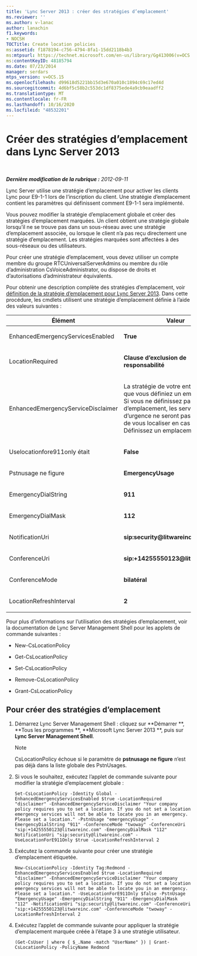 ```yaml
---
title: 'Lync Server 2013 : créer des stratégies d’emplacement'
ms.reviewer: ''
ms.author: v-lanac
author: lanachin
f1.keywords:
- NOCSH
TOCTitle: Create location policies
ms:assetid: f1878194-c756-4794-8fa1-15dd2118b4b3
ms:mtpsurl: https://technet.microsoft.com/en-us/library/Gg413006(v=OCS.15)
ms:contentKeyID: 48185794
ms.date: 07/23/2014
manager: serdars
mtps_version: v=OCS.15
ms.openlocfilehash: d99618d5221bb15d3e670a010c1894c69c17ed4d
ms.sourcegitcommit: 4d6bf5c58b2c553dc1df8375ede4a9cb9eaadff2
ms.translationtype: MT
ms.contentlocale: fr-FR
ms.lasthandoff: 10/16/2020
ms.locfileid: "48532201"
---
```

# <a name="create-location-policies-in-lync-server-2013"></a>Créer des stratégies d’emplacement dans Lync Server 2013

<div data-xmlns="http://www.w3.org/1999/xhtml">

<div class="topic" data-xmlns="http://www.w3.org/1999/xhtml" data-msxsl="urn:schemas-microsoft-com:xslt" data-cs="https://msdn.microsoft.com/">

<div data-asp="https://msdn2.microsoft.com/asp">



</div>

<div id="mainSection">

<div id="mainBody">

<span> </span>

_**Dernière modification de la rubrique :** 2012-09-11_

Lync Server utilise une stratégie d’emplacement pour activer les clients Lync pour E9-1-1 lors de l’inscription du client. Une stratégie d’emplacement contient les paramètres qui définissent comment E9-1-1 sera implémenté.

Vous pouvez modifier la stratégie d’emplacement globale et créer des stratégies d’emplacement marquées. Un client obtient une stratégie globale lorsqu’il ne se trouve pas dans un sous-réseau avec une stratégie d’emplacement associée, ou lorsque le client n’a pas reçu directement une stratégie d’emplacement. Les stratégies marquées sont affectées à des sous-réseaux ou des utilisateurs.

Pour créer une stratégie d’emplacement, vous devez utiliser un compte membre du groupe RTCUniversalServerAdmins ou membre du rôle d’administration CsVoiceAdministrator, ou dispose de droits et d’autorisations d’administrateur équivalents.

Pour obtenir une description complète des stratégies d’emplacement, voir [définition de la stratégie d’emplacement pour Lync Server 2013](lync-server-2013-defining-the-location-policy.md). Dans cette procédure, les cmdlets utilisent une stratégie d’emplacement définie à l’aide des valeurs suivantes :


<table>
<colgroup>
<col style="width: 50%" />
<col style="width: 50%" />
</colgroup>
<thead>
<tr class="header">
<th>Élément</th>
<th>Valeur</th>
</tr>
</thead>
<tbody>
<tr class="odd">
<td><p>EnhancedEmergencyServicesEnabled</p></td>
<td><p><strong>True</strong></p></td>
</tr>
<tr class="even">
<td><p>LocationRequired</p></td>
<td><p><strong>Clause d’exclusion de responsabilité</strong></p></td>
</tr>
<tr class="odd">
<td><p>EnhancedEmergencyServiceDisclaimer</p></td>
<td><p>La stratégie de votre entreprise exige que vous définiez un emplacement. Si vous ne définissez pas d’emplacement, les services d’urgence ne seront pas en mesure de vous localiser en cas d’urgence. Définissez un emplacement.</p></td>
</tr>
<tr class="even">
<td><p>Uselocationfore911only était</p></td>
<td><p><strong>False</strong></p></td>
</tr>
<tr class="odd">
<td><p>Pstnusage ne figure</p></td>
<td><p><strong>EmergencyUsage</strong></p></td>
</tr>
<tr class="even">
<td><p>EmergencyDialString</p></td>
<td><p><strong>911</strong></p></td>
</tr>
<tr class="odd">
<td><p>EmergencyDialMask</p></td>
<td><p><strong>112</strong></p></td>
</tr>
<tr class="even">
<td><p>NotificationUri</p></td>
<td><p><strong>sip:security@litwareinc.com</strong></p></td>
</tr>
<tr class="odd">
<td><p>ConferenceUri</p></td>
<td><p><strong>sip:+14255550123@litwareinc.com</strong></p></td>
</tr>
<tr class="even">
<td><p>ConferenceMode</p></td>
<td><p><strong>bilatéral</strong></p></td>
</tr>
<tr class="odd">
<td><p>LocationRefreshInterval</p></td>
<td><p><strong>2</strong></p></td>
</tr>
</tbody>
</table>


Pour plus d’informations sur l’utilisation des stratégies d’emplacement, voir la documentation de Lync Server Management Shell pour les applets de commande suivantes :

  - New-CsLocationPolicy

  - Get-CsLocationPolicy

  - Set-CsLocationPolicy

  - Remove-CsLocationPolicy

  - Grant-CsLocationPolicy

<div>

## <a name="to-create-location-policies"></a>Pour créer des stratégies d’emplacement

1.  Démarrez Lync Server Management Shell : cliquez sur **Démarrer **, **Tous les programmes **, **Microsoft Lync Server 2013 **, puis sur **Lync Server Management Shell**.
    
    <div>
    

    > [!NOTE]  
    > CsLocationPolicy échoue si le paramètre de <STRONG>pstnusage ne figure</STRONG> n’est pas déjà dans la liste globale des PstnUsages.

    
    </div>

2.  Si vous le souhaitez, exécutez l’applet de commande suivante pour modifier la stratégie d’emplacement globale :
    
        Set-CsLocationPolicy -Identity Global -EnhancedEmergencyServicesEnabled $true -LocationRequired "disclaimer" -EnhancedEmergencyServiceDisclaimer "Your company policy requires you to set a location. If you do not set a location emergency services will not be able to locate you in an emergency. Please set a location." -PstnUsage "emergencyUsage" -EmergencyDialString "911" -ConferenceMode "twoway" -ConferenceUri "sip:+14255550123@litwareinc.com" -EmergencyDialMask "112" NotificationUri "sip:security@litwareinc.com" -UseLocationForE911Only $true -LocationRefreshInterval 2

3.  Exécutez la commande suivante pour créer une stratégie d’emplacement étiquetée.
    
        New-CsLocationPolicy -Identity Tag:Redmond - EnhancedEmergencyServicesEnabled $true -LocationRequired "disclaimer" -EnhancedEmergencyServiceDisclaimer "Your company policy requires you to set a location. If you do not set a location emergency services will not be able to locate you in an emergency. Please set a location." -UseLocationForE911Only $false -PstnUsage "EmergencyUsage" -EmergencyDialString "911" -EmergencyDialMask "112" -NotificationUri "sip:security@litwareinc.com" -ConferenceUri "sip:+14255550123@litwareinc.com" -ConferenceMode "twoway" -LocationRefreshInterval 2

4.  Exécutez l’applet de commande suivante pour appliquer la stratégie d’emplacement marquée créée à l’étape 3 à une stratégie utilisateur.
    
        (Get-CsUser | where { $_.Name -match "UserName" }) | Grant-CsLocationPolicy -PolicyName Redmond

</div>

</div>

<span> </span>

</div>

</div>

</div>

